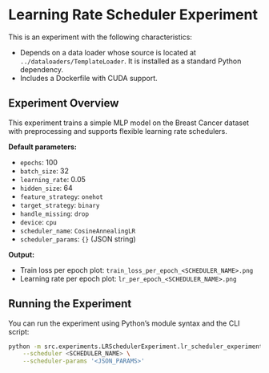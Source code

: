 # Learning Rate Scheduler Experiment

This is an experiment with the following characteristics:

- Depends on a data loader whose source is located at `../dataloaders/TemplateLoader`. It is installed as a standard Python dependency.
- Includes a Dockerfile with CUDA support.

## Experiment Overview

This experiment trains a simple MLP model on the Breast Cancer dataset with preprocessing and supports flexible learning rate schedulers.

**Default parameters:**

- `epochs`: 100  
- `batch_size`: 32  
- `learning_rate`: 0.05  
- `hidden_size`: 64  
- `feature_strategy`: `onehot`  
- `target_strategy`: `binary`  
- `handle_missing`: `drop`  
- `device`: `cpu`  
- `scheduler_name`: `CosineAnnealingLR`  
- `scheduler_params`: `{}` (JSON string)  

**Output:**

- Train loss per epoch plot: `train_loss_per_epoch_<SCHEDULER_NAME>.png`  
- Learning rate per epoch plot: `lr_per_epoch_<SCHEDULER_NAME>.png`

## Running the Experiment

You can run the experiment using Python’s module syntax and the CLI script:

```bash
python -m src.experiments.LRSchedulerExperiment.lr_scheduler_experiment.cli \
    --scheduler <SCHEDULER_NAME> \
    --scheduler-params '<JSON_PARAMS>'
